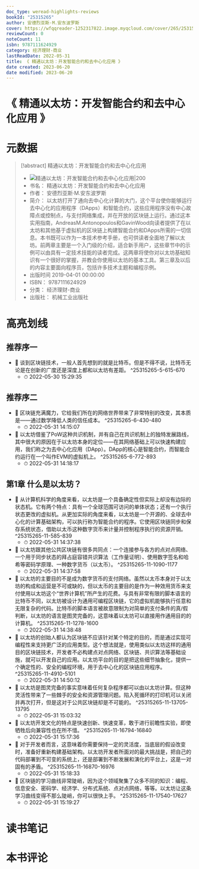 ```yaml
---
doc_type: weread-highlights-reviews
bookId: "25315265"
author: 安德烈亚斯·M.安东波罗斯
cover: https://wfqqreader-1252317822.image.myqcloud.com/cover/265/25315265/t7_25315265.jpg
reviewCount: 0
noteCount: 11
isbn: 9787111624929
category: 经济理财-商业
lastReadDate: 2022-05-31
title: 《 精通以太坊：开发智能合约和去中心化应用 》
date created: 2023-06-20
date modified: 2023-06-20
---
```


# 《 精通以太坊：开发智能合约和去中心化应用 》

# 元数据

> [!abstract] 精通以太坊：开发智能合约和去中心化应用
> - ![ 精通以太坊：开发智能合约和去中心化应用|200](https://wfqqreader-1252317822.image.myqcloud.com/cover/265/25315265/t7_25315265.jpg)
> - 书名： 精通以太坊：开发智能合约和去中心化应用
> - 作者： 安德烈亚斯·M.安东波罗斯
> - 简介： 以太坊打开了通向去中心化计算的大门，这个平台使你能够运行去中心化的应用程序（DApps）和智能合约，这些应用程序没有中心故障点或控制点，与支付网络集成，并在开放的区块链上运行。通过这本实用指南，AndreasM.Antonopoulos和GavinWood向读者提供了在以太坊和其他基于虚拟机的区块链上构建智能合约和DApps所需的一切信息。本书既可以作为一本技术参考手册，也可供读者全面地了解以太坊。前两章主要是一个入门级的介绍，适合新手用户，这些章节中的示例可以由具有一定技术技能的读者完成。这两章将使你对以太坊基础知识有一个很好的掌握，并教会你使用以太坊的基本工具。第三章及以后的内容主要面向程序员，包括许多技术主题和编程示例。
> - 出版时间 2019-04-01 00:00:00
> - ISBN： 9787111624929
> - 分类： 经济理财-商业
> - 出版社： 机械工业出版社

# 高亮划线

## 推荐序一

- 📌 谈到区块链技术，一般人首先想到的就是比特币。但是不得不说，比特币无论是在创新的广度还是深度上都和以太坊有差距。 ^25315265-5-615-670
    - ⏱ 2022-05-30 15:29:35

## 推荐序二

- 📌 区块链充满魔力，它给我们所在的网络世界带来了非常特别的改变，其本质是——通过数学降低人类的信任成本。 ^25315265-6-430-480
    - ⏱ 2022-05-31 14:15:07
- 📌 以太坊借鉴了PoW这种共识机制，并有自己在共识机制上的独特发展路线，其中很大的原因在于以太坊本身的定位——在其网络基础上可以快速构建应用，我们称之为去中心化应用（DApp）。DApp的核心是智能合约，而智能合约运行在一个叫作EVM的虚拟机上。 ^25315265-6-772-893
    - ⏱ 2022-05-31 14:18:17

## 第1章 什么是以太坊？

- 📌 从计算机科学的角度来看，以太坊是一个具备确定性但实际上却没有边际的状态机。它有两个特点：具有一个全球范围可访问的单体状态；还有一个执行状态更改的虚拟机。从更加实际的角度来看，以太坊是一个开源的、全球去中心化的计算基础架构，可以执行称为智能合约的程序。它使用区块链同步和保存系统状态，借助以太币这种数字货币来计量并控制程序执行的资源开销。 ^25315265-11-585-839
    - ⏱ 2022-05-31 14:37:38
- 📌 以太坊跟其他公共区块链有很多共同点：一个连接参与各方的点对点网络、一个用于同步状态的拜占庭容错共识算法（工作量证明）、使用数字签名和哈希等密码学原理、一种数字货币（以太币）。 ^25315265-11-1090-1177
    - ⏱ 2022-05-31 14:37:58
- 📌 以太坊的主要目的不是成为数字货币的支付网络。虽然以太币本身对于以太坊的构成和运营是不可或缺的，但以太币的主要目的是作为一种效用货币来支付使用以太坊这个“世界计算机”所产生的花费。与具有非常有限的脚本语言的比特币不同，以太坊被设计为通用可编程区块链，它的虚拟机能够执行任意和无限复杂的代码。比特币的脚本语言被故意限制为对简单的支付条件的真/假判断，以太坊的语言是图灵完备的，这意味着以太坊可以直接用作通用目的的计算机。 ^25315265-11-1278-1600
    - ⏱ 2022-05-31 14:38:48
- 📌 以太坊的创始人都认为区块链不应该针对某个特定的目的，而是通过实现可编程性来支持更广泛的应用类型。这个想法就是，使用类似以太坊这样的通用目的区块链技术，开发者不必构建点对点网络、区块链、共识算法等基础设施，就可以开发自己的应用。以太坊平台的目的是把这些细节抽象化，提供一个确定性的、安全的编程环境，用于去中心化的区块链应用程序。 ^25315265-11-4910-5101
    - ⏱ 2022-05-31 14:50:12
- 📌 以太坊是图灵完备的事实意味着任何复杂程序都可以由以太坊计算。但这种灵活性带来了一些棘手的安全和资源管理问题。陷入死循环的打印机可以关闭并再次打开，但是这对于公共区块链却是不可能的。 ^25315265-11-13705-13795
    - ⏱ 2022-05-31 15:03:32
- 📌 以太坊开发文化的特点是快速创新、快速变革，敢于进行前瞻性实验，即使牺牲后向兼容性也在所不惜。 ^25315265-11-16794-16840
    - ⏱ 2022-05-31 15:17:36
- 📌 对于开发者而言，这意味着你需要保持一定的灵活度，当底层的假设改变时，准备好重新构建基础架构。以太坊开发者所面对的最大挑战是，把自己的代码部署到不可变的系统上，还是部署到不断发展和演化的平台上，这是一对固有的矛盾。 ^25315265-11-16870-16976
    - ⏱ 2022-05-31 15:18:33
- 📌 区块链的学习曲线非常陡峭，因为这个领域聚集了众多不同的知识：编程、信息安全、密码学、经济学、分布式系统、点对点网络，等等。以太坊让这条学习曲线变得不那么陡峭，你可以很快上手。 ^25315265-11-17540-17627
    - ⏱ 2022-05-31 15:19:27

# 读书笔记

# 本书评论
